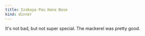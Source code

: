 ```yaml
---
title: Izakaya Pau Hana Base
kind: dinner
---
```

It's not bad, but not super special. The mackerel was pretty good.
